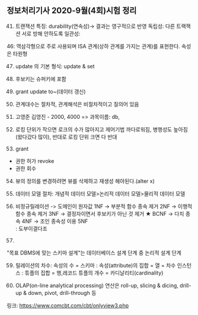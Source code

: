 ## 정보처리기사 2020-9월(4회)시험 정리

41. 트랜잭션 특징: durability(연속성)-> 결과는 영구적으로 반영
독립성: 다른 트랙잭션 서로 방해 안하도록
일관성:

46: 역삼각형으로 주로 사용되며 ISA 관계(상하 관계를 가지는 관계)를 표현한다. 속성은 타원형

47. update 의 기본 형식: update & set

48. 후보키는 슈퍼키에 포함

49. grant update to~(데이터 갱신)

50. 관계대수는 절차적, 관계해석은 비절차적이고 질의어 있음

51. 고영준 김영진 - 2000, 4000 => 과목이름: db, 

52. 로킹 단위가 작으면 로크의 수가 많아지고 제어기법 까다로워짐, 병행성도 높아짐(왔다갔다 많이), 반대로 로킹 단위 크면 다 반대

53. grant
- 권한 허가
revoke
- 권한 회수

54. 뷰의 정의를 변경하려면 뷰를 삭제하고 재생성 해야된다.(alter x)
55. 데이터 모델 절차: 개념적 데이터 모델>논리적 데이터 모델>물리적 데이터 모델
56. 비정규릴레이션 -> 도메인이 원자값
1NF            -> 부분적 함수 종속 제거
2NF            -> 이행적 함수 종속 제거
3NF            -> 결정자이면서 후보키가 아닌 것 제거 ★
BCNF           -> 다치 종속
4NF            -> 조인 종속성 이용
5NF    
: 도부이결다조

58. 
"목표 DBMS에 맞는 스키마 설계"는 데이터베이스 설계 단계 중 논리적 설계 단계

59. 릴레이션의 차수: 속성의 수 = 스키마 : 속성(attribute)의 집합 = 열 = 차수
인스턴스 : 튜플의 집합 = 행,레코드
튜플의 개수 = 카디날리티(cardinality)

60. OLAP(on-line analytical processing) 연산은 roll-up, slicing & dicing, drill-up & down, pivot, drill-through 등

링크: <link>https://www.comcbt.com/cbt/onlyview3.php</link>
